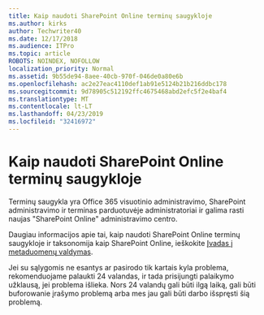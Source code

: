 ```yaml
---
title: Kaip naudoti SharePoint Online terminų saugykloje
ms.author: kirks
author: Techwriter40
ms.date: 12/17/2018
ms.audience: ITPro
ms.topic: article
ROBOTS: NOINDEX, NOFOLLOW
localization_priority: Normal
ms.assetid: 9b55de94-8aee-40cb-970f-046de0a80e6b
ms.openlocfilehash: ac2e27eac4110def1ab91e5124b21b216ddbc178
ms.sourcegitcommit: 9d78905c512192ffc4675468abd2efc5f2e4baf4
ms.translationtype: MT
ms.contentlocale: lt-LT
ms.lasthandoff: 04/23/2019
ms.locfileid: "32416972"
---
```

# <a name="how-to-use-the-sharepoint-online-term-store"></a>Kaip naudoti SharePoint Online terminų saugykloje

Terminų saugykla yra Office 365 visuotinio administravimo, SharePoint administravimo ir terminas parduotuvėje administratoriai ir galima rasti naujas "SharePoint Online" administravimo centro. 
  
Daugiau informacijos apie tai, kaip naudoti SharePoint Online terminų saugykloje ir taksonomija kaip SharePoint Online, ieškokite [Įvadas į metaduomenų valdymas](https://go.microsoft.com/fwlink/?linkid=2044674&amp;clcid=0x409).
  
Jei su sąlygomis ne esantys ar pasirodo tik kartais kyla problema, rekomenduojame palaukti 24 valandas, ir tada prisijungti palaikymo užklausą, jei problema išlieka. Nors 24 valandų gali būti ilgą laiką, gali būti buforowanie įrašymo problemą arba mes jau gali būti darbo išspręsti šią problemą.
  

